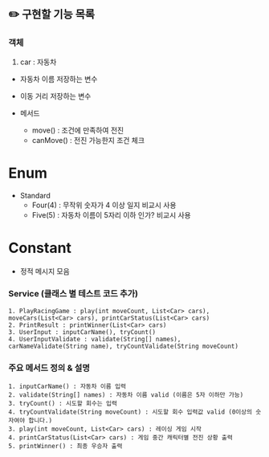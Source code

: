 ## ✏️ 구현할 기능 목록

### 객체

1. car : 자동차

- 자동차 이름 저장하는 변수
- 이동 거리 저장하는 변수

- 메서드
    - move() : 조건에 만족하여 전진
    - canMove() : 전진 가능한지 조건 체크

# Enum

- Standard
    - Four(4) : 무작위 숫자가 4 이상 일지 비교시 사용
    - Five(5) : 자동차 이름이 5자리 이하 인가? 비교시 사용

# Constant

- 정적 메시지 모음

### Service (클래스 별 테스트 코드 추가)

```
1. PlayRacingGame : play(int moveCount, List<Car> cars), moveCars(List<Car> cars), printCarStatus(List<Car> cars)
2. PrintResult : printWinner(List<Car> cars)
3. UserInput : inputCarName(), tryCount()
4. UserInputValidate : validate(String[] names), carNameValidate(String name), tryCountValidate(String moveCount)
```

### 주요 메서드 정의 & 설명

```
1. inputCarName() : 자동차 이름 입력 
2. validate(String[] names) : 자동차 이름 valid (이름은 5자 이하만 가능)
3. tryCount() : 시도할 회수는 입력
4. tryCountValidate(String moveCount) : 시도할 회수 입력값 valid (0이상의 숫자여야 합니다.)
3. play(int moveCount, List<Car> cars) : 레이싱 게임 시작
4. printCarStatus(List<Car> cars) : 게임 중간 캐릭터별 전진 상황 출력
5. printWinner() : 최종 우승자 출력  
```